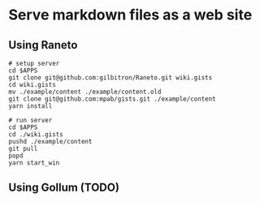 # Serve markdown files as a web site

## Using Raneto

```console
# setup server
cd $APPS
git clone git@github.com:gilbitron/Raneto.git wiki.gists
cd wiki.gists
mv ./example/content ./example/content.old
git clone git@github.com:mpab/gists.git ./example/content
yarn install

```

```console
# run server
cd $APPS
cd ./wiki.gists
pushd ./example/content
git pull
popd
yarn start_win

```

## Using Gollum (TODO)

